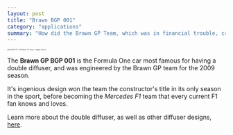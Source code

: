 ```yaml
---
layout: post
title: "Brawn BGP 001"
category: "applications"
summary: "How did the Brawn GP Team, which was in financial trouble, create such a monster of a car?"
---
```


<img src="https://cdn.shopify.com/s/files/1/2784/4966/products/Brawn_GP_1.8_Scale_Model_-_Front_3.4_4000x2677_crop_center.jpg?v=1604336415" alt="Brawn BGP 001 - 2009 Monaco GP - Button – Amalgam Collection" style="zoom:20%;" />

The **Brawn GP BGP 001** is the Formula One car most famous for having a double diffuser, and was engineered by the Brawn GP team for the 2009 season.

It's ingenious design won the team the constructor's title in its only season in the sport, before becoming the *Mercedes F1* team that every current F1 fan knows and loves.

Learn more about the double diffuser, as well as other diffuser designs, [here](https://kimame04.github.io/pc5132-site/downforce/2021/09/30/diffuser.html).

